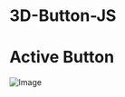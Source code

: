 # 3D-Button-JS
# Active Button

![Image](https://github.com/user-attachments/assets/68d1788f-1038-4fe1-b59a-63913fa48d4f)
